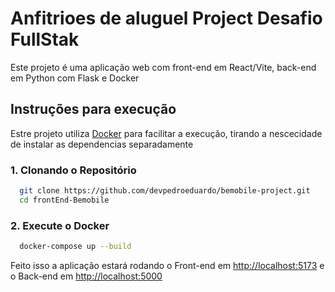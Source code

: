 # Anfitrioes de aluguel Project Desafio FullStak

Este projeto é uma aplicação web com front-end em React/Vite, back-end em Python com Flask e Docker

## Instruções para execução

Estre projeto utiliza [Docker](https://www.docker.com) para facilitar a execução, tirando a nescecidade de instalar as dependencias separadamente

### 1. Clonando o Repositório

```bash
  git clone https://github.com/devpedroeduardo/bemobile-project.git
  cd frontEnd-Bemobile
```

### 2. Execute o Docker

```bash
  docker-compose up --build
```

Feito isso a aplicação estará rodando o Front-end em [http://localhost:5173](http://localhost:5173) e o Back-end em [http://localhost:5000](http://localhost:5000)

